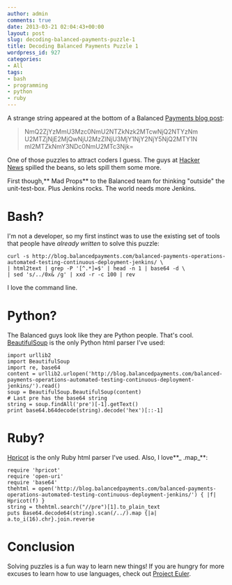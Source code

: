 ```yaml
---
author: admin
comments: true
date: 2013-03-21 02:04:43+00:00
layout: post
slug: decoding-balanced-payments-puzzle-1
title: Decoding Balanced Payments Puzzle 1
wordpress_id: 927
categories:
- All
tags:
- bash
- programming
- python
- ruby
---
```


A strange string appeared at the bottom of a Balanced [Payments blog post](http://blog.balancedpayments.com/balanced-payments-operations-automated-testing-continuous-deployment-jenkins/):


> NmQ2ZjYzMmU3Mzc0NmU2NTZkNzk2MTcwNjQ2NTYzNm
U2MTZjNjE2MjQwNjU2MzZlNjU3MjY1NjY2NjY5NjQ2MTY1N
mI2MTZkNmY3NDc0NmU2MTc3Njk=


One of those puzzles to attract coders I guess. The guys at [Hacker News](https://news.ycombinator.com/item?id=5409062) spilled the beans, so lets spill them some more.

First though,** Mad Props** to the Balanced team for thinking "outside" the unit-test-box. Plus Jenkins rocks. The world needs more Jenkins. 


# Bash?


I'm not a developer, so my first instinct was to use the existing set of tools that people have _already written_ to solve this puzzle:

    
    curl -s http://blog.balancedpayments.com/balanced-payments-operations-automated-testing-continuous-deployment-jenkins/ \
    | html2text | grep -P '[^.*]=$' | head -n 1 | base64 -d \
    | sed 's/../0x& /g' | xxd -r -c 100 | rev


I love the command line.


# Python?


The Balanced guys look like they are Python people. That's cool. [BeautifulSoup](http://www.crummy.com/software/BeautifulSoup/) is the only Python html parser I've used:

    
    import urllib2
    import BeautifulSoup
    import re, base64
    content = urllib2.urlopen('http://blog.balancedpayments.com/balanced-payments-operations-automated-testing-continuous-deployment-jenkins/').read()
    soup = BeautifulSoup.BeautifulSoup(content)
    # Last pre has the base64 string
    string = soup.findAll('pre')[-1].getText()
    print base64.b64decode(string).decode('hex')[::-1]




# Ruby?


[Hpricot](https://github.com/hpricot/hpricot) is the only Ruby html parser I've used. Also, I love**_ .map_**:

    
    require 'hpricot'
    require 'open-uri'
    require 'base64'
    thehtml = open('http://blog.balancedpayments.com/balanced-payments-operations-automated-testing-continuous-deployment-jenkins/') { |f| Hpricot(f) }
    string = thehtml.search("//pre")[1].to_plain_text
    puts Base64.decode64(string).scan(/../).map {|a| a.to_i(16).chr}.join.reverse




# Conclusion


Solving puzzles is a fun way to learn new things! If you are hungry for more excuses to learn how to use languages, check out [Project Euler](https://projecteuler.net/).
